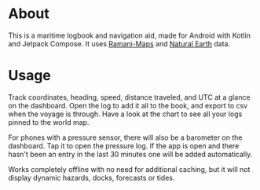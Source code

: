 # About
This is a maritime logbook and navigation aid, made for Android with Kotlin and Jetpack Compose. It uses [Ramani-Maps](https://github.com/ramani-maps/ramani-maps) and [Natural Earth](https://www.naturalearthdata.com/) data.

# Usage
Track coordinates, heading, speed, distance traveled, and UTC at a glance on the dashboard. Open the log to add it all to the book, and export to csv when the voyage is through. Have a look at the chart to see all your logs pinned to the world map.

For phones with a pressure sensor, there will also be a barometer on the dashboard. Tap it to open the pressure log. If the app is open and there hasn't been an entry in the last 30 minutes one will be added automatically.

Works completely offline with no need for additional caching, but it will not display dynamic hazards, docks, forecasts or tides.
